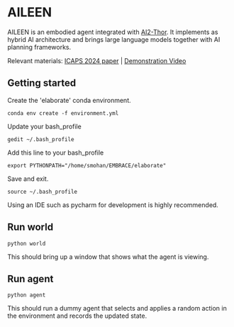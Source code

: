# AILEEN
AILEEN is an embodied agent integrated with [AI2-Thor](https://ai2thor.allenai.org). It implements as hybrid AI architecture and brings large language models together with AI planning frameworks.

Relevant materials:
[ICAPS 2024 paper](https://openreview.net/forum?id=62frmxeAPp) | [Demonstration Video](https://drive.google.com/file/d/13XoLwNj8V5YnO5YavilxhbEbGf3UtXjk/view)



## Getting started

Create the 'elaborate' conda environment.
```
conda env create -f environment.yml
```

Update your bash_profile

```
gedit ~/.bash_profile
```
Add this line to your bash_profile
```
export PYTHONPATH="/home/smohan/EMBRACE/elaborate"
```
Save and exit.
```
source ~/.bash_profile
```

Using an IDE such as pycharm for development is highly recommended.

## Run world

```
python world
```
This should bring up a window that shows what the agent is viewing.

## Run agent

```
python agent
```

This should run a dummy agent that selects and applies a random action in the environment and records the updated state. 
